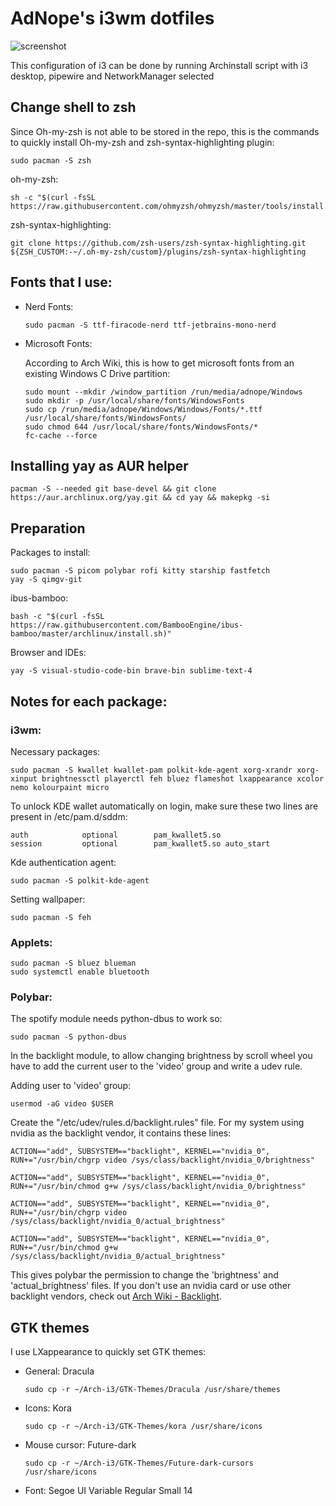 # AdNope's i3wm dotfiles

![screenshot](https://i.imgur.com/k6W5gmD.png)

This configuration of i3 can be done by running Archinstall script with i3 desktop, pipewire and NetworkManager selected

## Change shell to zsh
Since Oh-my-zsh is not able to be stored in the repo, this is the commands to quickly install Oh-my-zsh and zsh-syntax-highlighting plugin:
```
sudo pacman -S zsh
```
oh-my-zsh:
```
sh -c "$(curl -fsSL https://raw.githubusercontent.com/ohmyzsh/ohmyzsh/master/tools/install.sh)"
```
zsh-syntax-highlighting:
```
git clone https://github.com/zsh-users/zsh-syntax-highlighting.git ${ZSH_CUSTOM:-~/.oh-my-zsh/custom}/plugins/zsh-syntax-highlighting
```

## Fonts that I use:
- Nerd Fonts:
    ```
    sudo pacman -S ttf-firacode-nerd ttf-jetbrains-mono-nerd
    ```
- Microsoft Fonts:

    According to Arch Wiki, this is how to get microsoft fonts from an existing Windows C Drive partition:
    ```
    sudo mount --mkdir /window_partition /run/media/adnope/Windows
    sudo mkdir -p /usr/local/share/fonts/WindowsFonts
    sudo cp /run/media/adnope/Windows/Windows/Fonts/*.ttf /usr/local/share/fonts/WindowsFonts/
    sudo chmod 644 /usr/local/share/fonts/WindowsFonts/*
    fc-cache --force
    ```

## Installing yay as AUR helper
```
pacman -S --needed git base-devel && git clone https://aur.archlinux.org/yay.git && cd yay && makepkg -si
```
## Preparation
Packages to install:
```
sudo pacman -S picom polybar rofi kitty starship fastfetch
yay -S qimgv-git
```
ibus-bamboo:
```
bash -c "$(curl -fsSL https://raw.githubusercontent.com/BambooEngine/ibus-bamboo/master/archlinux/install.sh)"
```
Browser and IDEs:
```
yay -S visual-studio-code-bin brave-bin sublime-text-4
```

## Notes for each package:

### i3wm:
Necessary packages:
```
sudo pacman -S kwallet kwallet-pam polkit-kde-agent xorg-xrandr xorg-xinput brightnessctl playerctl feh bluez flameshot lxappearance xcolor nemo kolourpaint micro
```

To unlock KDE wallet automatically on login, make sure these two lines are present in /etc/pam.d/sddm:
```
auth            optional        pam_kwallet5.so
session         optional        pam_kwallet5.so auto_start
```
Kde authentication agent:
```
sudo pacman -S polkit-kde-agent
```

Setting wallpaper:
```
sudo pacman -S feh
```

### Applets:
```
sudo pacman -S bluez blueman
sudo systemctl enable bluetooth
```

### Polybar:
The spotify module needs python-dbus to work so:
```
sudo pacman -S python-dbus
```
In the backlight module, to allow changing brightness by scroll wheel you have to add the current user to the 'video' group and write a udev rule.

Adding user to 'video' group:
```
usermod -aG video $USER
```
Create the "/etc/udev/rules.d/backlight.rules" file. For my system using nvidia as the backlight vendor, it contains these lines:
```
ACTION=="add", SUBSYSTEM=="backlight", KERNEL=="nvidia_0", RUN+="/usr/bin/chgrp video /sys/class/backlight/nvidia_0/brightness"

ACTION=="add", SUBSYSTEM=="backlight", KERNEL=="nvidia_0", RUN+="/usr/bin/chmod g+w /sys/class/backlight/nvidia_0/brightness"

ACTION=="add", SUBSYSTEM=="backlight", KERNEL=="nvidia_0", RUN+="/usr/bin/chgrp video /sys/class/backlight/nvidia_0/actual_brightness"

ACTION=="add", SUBSYSTEM=="backlight", KERNEL=="nvidia_0", RUN+="/usr/bin/chmod g+w /sys/class/backlight/nvidia_0/actual_brightness"
```
This gives polybar the permission to change the 'brightness' and 'actual_brightness' files. If you don't use an nvidia card or use other backlight vendors, check out [Arch Wiki - Backlight](https://wiki.archlinux.org/title/Backlight#Udev_rule).

## GTK themes
I use LXappearance to quickly set GTK themes:
- General: Dracula
    ```
    sudo cp -r ~/Arch-i3/GTK-Themes/Dracula /usr/share/themes
    ```
- Icons: Kora
    ```
    sudo cp -r ~/Arch-i3/GTK-Themes/kora /usr/share/icons
    ```
- Mouse cursor: Future-dark
    ```
    sudo cp -r ~/Arch-i3/GTK-Themes/Future-dark-cursors /usr/share/icons  
    ```
- Font: Segoe UI Variable Regular Small 14